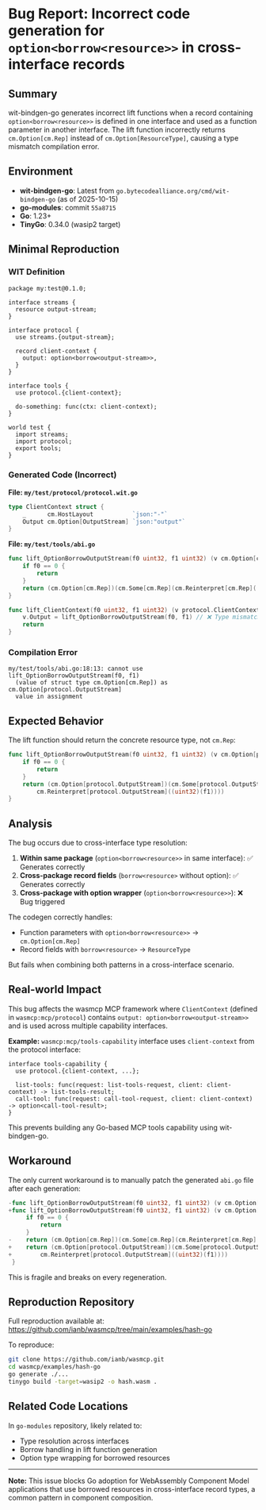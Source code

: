 # Bug Report: Incorrect code generation for `option<borrow<resource>>` in cross-interface records

## Summary

wit-bindgen-go generates incorrect lift functions when a record containing `option<borrow<resource>>` is defined in one interface and used as a function parameter in another interface. The lift function incorrectly returns `cm.Option[cm.Rep]` instead of `cm.Option[ResourceType]`, causing a type mismatch compilation error.

## Environment

- **wit-bindgen-go**: Latest from `go.bytecodealliance.org/cmd/wit-bindgen-go` (as of 2025-10-15)
- **go-modules**: commit `55a8715`
- **Go**: 1.23+
- **TinyGo**: 0.34.0 (wasip2 target)

## Minimal Reproduction

### WIT Definition

```wit
package my:test@0.1.0;

interface streams {
  resource output-stream;
}

interface protocol {
  use streams.{output-stream};

  record client-context {
    output: option<borrow<output-stream>>,
  }
}

interface tools {
  use protocol.{client-context};

  do-something: func(ctx: client-context);
}

world test {
  import streams;
  import protocol;
  export tools;
}
```

### Generated Code (Incorrect)

**File: `my/test/protocol/protocol.wit.go`**
```go
type ClientContext struct {
    _      cm.HostLayout           `json:"-"`
    Output cm.Option[OutputStream] `json:"output"`
}
```

**File: `my/test/tools/abi.go`**
```go
func lift_OptionBorrowOutputStream(f0 uint32, f1 uint32) (v cm.Option[cm.Rep]) {
    if f0 == 0 {
        return
    }
    return (cm.Option[cm.Rep])(cm.Some[cm.Rep](cm.Reinterpret[cm.Rep]((uint32)(f1))))
}

func lift_ClientContext(f0 uint32, f1 uint32) (v protocol.ClientContext) {
    v.Output = lift_OptionBorrowOutputStream(f0, f1) // ❌ Type mismatch!
    return
}
```

### Compilation Error

```
my/test/tools/abi.go:18:13: cannot use lift_OptionBorrowOutputStream(f0, f1)
  (value of struct type cm.Option[cm.Rep]) as cm.Option[protocol.OutputStream]
  value in assignment
```

## Expected Behavior

The lift function should return the concrete resource type, not `cm.Rep`:

```go
func lift_OptionBorrowOutputStream(f0 uint32, f1 uint32) (v cm.Option[protocol.OutputStream]) {
    if f0 == 0 {
        return
    }
    return (cm.Option[protocol.OutputStream])(cm.Some[protocol.OutputStream](
        cm.Reinterpret[protocol.OutputStream]((uint32)(f1))))
}
```

## Analysis

The bug occurs due to cross-interface type resolution:

1. **Within same package** (`option<borrow<resource>>` in same interface): ✅ Generates correctly
2. **Cross-package record fields** (`borrow<resource>` without option): ✅ Generates correctly
3. **Cross-package with option wrapper** (`option<borrow<resource>>`): ❌ Bug triggered

The codegen correctly handles:
- Function parameters with `option<borrow<resource>>` → `cm.Option[cm.Rep]`
- Record fields with `borrow<resource>` → `ResourceType`

But fails when combining both patterns in a cross-interface scenario.

## Real-world Impact

This bug affects the wasmcp MCP framework where `ClientContext` (defined in `wasmcp:mcp/protocol`) contains `output: option<borrow<output-stream>>` and is used across multiple capability interfaces.

**Example:** `wasmcp:mcp/tools-capability` interface uses `client-context` from the protocol interface:

```wit
interface tools-capability {
  use protocol.{client-context, ...};

  list-tools: func(request: list-tools-request, client: client-context) -> list-tools-result;
  call-tool: func(request: call-tool-request, client: client-context) -> option<call-tool-result>;
}
```

This prevents building any Go-based MCP tools capability using wit-bindgen-go.

## Workaround

The only current workaround is to manually patch the generated `abi.go` file after each generation:

```go
-func lift_OptionBorrowOutputStream(f0 uint32, f1 uint32) (v cm.Option[cm.Rep]) {
+func lift_OptionBorrowOutputStream(f0 uint32, f1 uint32) (v cm.Option[protocol.OutputStream]) {
     if f0 == 0 {
         return
     }
-    return (cm.Option[cm.Rep])(cm.Some[cm.Rep](cm.Reinterpret[cm.Rep]((uint32)(f1))))
+    return (cm.Option[protocol.OutputStream])(cm.Some[protocol.OutputStream](
+        cm.Reinterpret[protocol.OutputStream]((uint32)(f1))))
 }
```

This is fragile and breaks on every regeneration.

## Reproduction Repository

Full reproduction available at: https://github.com/ianb/wasmcp/tree/main/examples/hash-go

To reproduce:
```bash
git clone https://github.com/ianb/wasmcp.git
cd wasmcp/examples/hash-go
go generate ./...
tinygo build -target=wasip2 -o hash.wasm .
```

## Related Code Locations

In `go-modules` repository, likely related to:
- Type resolution across interfaces
- Borrow handling in lift function generation
- Option type wrapping for borrowed resources

---

**Note:** This issue blocks Go adoption for WebAssembly Component Model applications that use borrowed resources in cross-interface record types, a common pattern in component composition.
